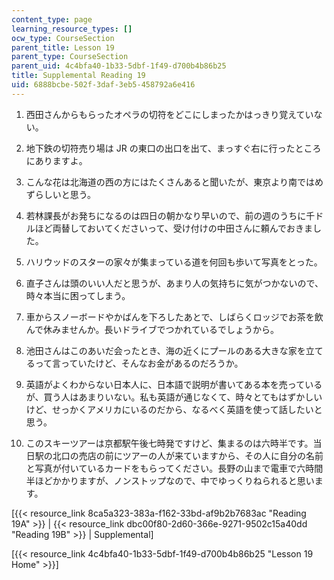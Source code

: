 ```yaml
---
content_type: page
learning_resource_types: []
ocw_type: CourseSection
parent_title: Lesson 19
parent_type: CourseSection
parent_uid: 4c4bfa40-1b33-5dbf-1f49-d700b4b86b25
title: Supplemental Reading 19
uid: 6888bcbe-502f-3daf-3eb5-458792a6e416
---
```


1.  西田さんからもらったオペラの切符をどこにしまったかはっきり覚えていない。  
    
2.  地下鉄の切符売り場は JR の東口の出口を出て、まっすぐ右に行ったところにありますよ。  
    
3.  こんな花は北海道の西の方にはたくさんあると聞いたが、東京より南ではめずらしいと思う。  
    
4.  若林課長がお発ちになるのは四日の朝かなり早いので、前の週のうちに千ドルほど両替しておいてくださいって、受け付けの中田さんに頼んでおきました。  
    
5.  ハリウッドのスターの家々が集まっている道を何回も歩いて写真をとった。  
    
6.  直子さんは頭のいい人だと思うが、あまり人の気持ちに気がつかないので、時々本当に困ってしまう。  
    
7.  車からスノーボードやかばんを下ろしたあとで、しばらくロッジでお茶を飲んで休みませんか。長いドライブでつかれているでしょうから。  
    
8.  池田さんはこのあいだ会ったとき、海の近くにプールのある大きな家を立てるって言っていたけど、そんなお金があるのだろうか。  
    
9.  英語がよくわからない日本人に、日本語で説明が書いてある本を売っているが、買う人はあまりいない。私も英語が通じなくて、時々とてもはずかしいけど、せっかくアメリカにいるのだから、なるべく英語を使って話したいと思う。  
    
10.  このスキーツアーは京都駅午後七時発ですけど、集まるのは六時半です。当日駅の北口の売店の前にツアーの人が来ていますから、その人に自分の名前と写真が付いているカードをもらってください。長野の山まで電車で六時間半ほどかかりますが、ノンストップなので、中でゆっくりねられると思います。

\[{{< resource_link 8ca5a323-383a-f162-33bd-af9b2b7683ac "Reading 19A" >}} | {{< resource_link dbc00f80-2d60-366e-9271-9502c15a40dd "Reading 19B" >}} | Supplemental\]

\[{{< resource_link 4c4bfa40-1b33-5dbf-1f49-d700b4b86b25 "Lesson 19 Home" >}}\]